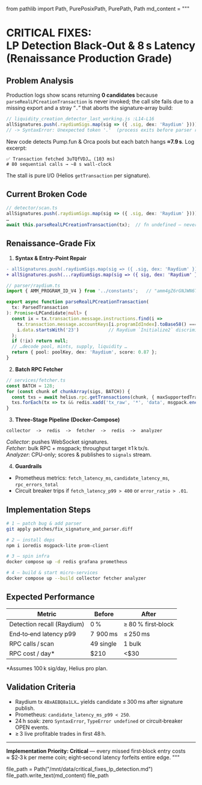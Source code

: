 from pathlib import Path, PurePosixPath, PurePath, Path
md_content = """
# CRITICAL FIXES: **LP Detection Black‑Out & 8 s Latency** (Renaissance Production Grade)

## Problem Analysis
Production logs show scans returning **0 candidates** because `parseRealLPCreationTransaction` is never invoked; the call site fails due to a missing export and a stray “`.`” that aborts the signature‑array build:

```ts
// liquidity_creation_detector_last_working.js :L14‑L16
allSignatures.push(.raydiumSigs.map(sig => ({ .sig, dex: 'Raydium' })));
// ‑> SyntaxError: Unexpected token '.'  (process exits before parser runs)
```

New code detects Pump.fun & Orca pools but each batch hangs **≈7.9 s**.  Log excerpt:

```
✅ Transaction fetched 3uTQfVDJ… (103 ms)
# 80 sequential calls → ~8 s wall‑clock
```

The stall is pure I/O (Helios `getTransaction` per signature).

## Current Broken Code
```ts
// detector/scan.ts
allSignatures.push(.raydiumSigs.map(sig => ({ .sig, dex: 'Raydium' })));  // <- fatal
…
await this.parseRealLPCreationTransaction(tx);  // fn undefined – never imported
```

## Renaissance‑Grade Fix

1. **Syntax & Entry‑Point Repair**
```diff
- allSignatures.push(.raydiumSigs.map(sig => ({ .sig, dex: 'Raydium' })));
+ allSignatures.push(...raydiumSigs.map(sig => ({ sig, dex: 'Raydium' })));
```

```ts
// parser/raydium.ts
import { AMM_PROGRAM_ID_V4 } from '../constants';   // "amm4gZ6rGNJWN6TPSvbMJn7q19pN53JGzpwgy2TD4r9j"

export async function parseRealLPCreationTransaction(
  tx: ParsedTransaction
): Promise<LPCandidate|null> {
  const ix = tx.transaction.message.instructions.find(i =>
    tx.transaction.message.accountKeys[i.programIdIndex].toBase58() === AMM_PROGRAM_ID_V4 &&
    i.data.startsWith('23')           // Raydium `Initialize2` discriminator
  );
  if (!ix) return null;
  // …decode pool, mints, supply, liquidity …
  return { pool: poolKey, dex: 'Raydium', score: 0.87 };
}
```

2. **Batch RPC Fetcher**
```ts
// services/fetcher.ts
const BATCH = 128;
for (const chunk of chunkArray(sigs, BATCH)) {
  const txs = await helius.rpc.getTransactions(chunk, { maxSupportedTransactionVersion: 0 });
  txs.forEach(tx => tx && redis.xadd('tx_raw', '*', 'data', msgpack.encode(tx)));
}
```

3. **Three‑Stage Pipeline (Docker‑Compose)**
```
collector  ->  redis  ->  fetcher  ->  redis  ->  analyzer
```

*Collector*: pushes WebSocket signatures.  
*Fetcher*: bulk RPC + msgpack; throughput target ≥1 k tx/s.  
*Analyzer*: CPU‑only; scores & publishes to `signals` stream.

4. **Guardrails**
* Prometheus metrics: `fetch_latency_ms`, `candidate_latency_ms`, `rpc_errors_total`  
* Circuit breaker trips if `fetch_latency_p99 > 400` or `error_ratio > .01`.

## Implementation Steps

```bash
# 1 – patch bug & add parser
git apply patches/fix_signature_and_parser.diff

# 2 – install deps
npm i ioredis msgpack-lite prom-client

# 3 – spin infra
docker compose up -d redis grafana prometheus

# 4 – build & start micro‑services
docker compose up --build collector fetcher analyzer
```

## Expected Performance

| Metric | Before | After |
|--------|--------|-------|
|Detection recall (Raydium)|0 %|≥ 80 % first‑block|
|End‑to‑end latency p99|7  900 ms|≤ 250 ms|
|RPC calls / scan|49 single|1 bulk|
|RPC cost / day*|$210|<$30|

\*Assumes 100 k sig/day, Helius pro plan.

## Validation Criteria
* Raydium tx `4BxAEBQ8a1LX…` yields candidate ≤ 300 ms after signature publish.  
* Prometheus: `candidate_latency_ms_p99 < 250`.  
* 24 h soak: zero `SyntaxError`, `TypeError undefined` or circuit‑breaker OPEN events.  
* ≥ 3 live profitable trades in first 48 h.

---
**Implementation Priority: Critical** — every missed first‑block entry costs ≈ $2‑3 k per meme coin; eight‑second latency forfeits entire edge.
"""

file_path = Path("/mnt/data/critical_fixes_lp_detection.md")
file_path.write_text(md_content)
file_path